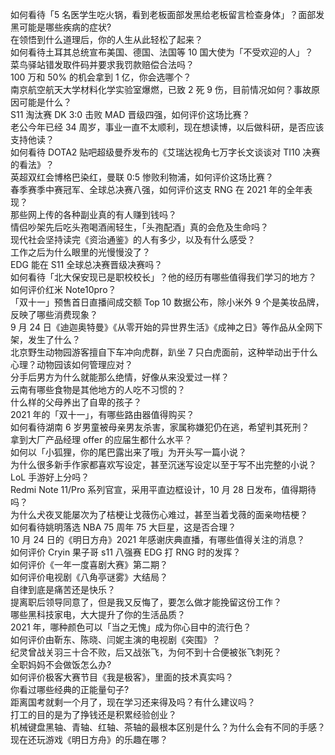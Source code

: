 如何看待「5 名医学生吃火锅，看到老板面部发黑给老板留言检查身体」？面部发黑可能是哪些疾病的症状?  
在领悟到什么道理后，你的人生从此轻松了起来？  
如何看待土耳其总统宣布美国、德国、法国等 10 国大使为「不受欢迎的人」？  
菜鸟驿站错发取件码并要求我罚款赔偿合法吗？  
100 万和 50% 的机会拿到 1 亿，你会选哪个？  
南京航空航天大学材料化学实验室爆燃，已致 2 死 9 伤，目前情况如何？事故原因可能是什么？  
S11 淘汰赛 DK 3:0 击败 MAD 晋级四强，如何评价这场比赛？  
老公今年已经 34 周岁，事业一直不太顺利，现在想读博，以后做科研，是否应该支持他读？  
如何看待 DOTA2 贴吧超级曼乔发布的《艾瑞达视角七万字长文谈谈对 TI10 决赛的看法》？  
英超双红会博格巴染红，曼联 0:5 惨败利物浦，如何评价这场比赛？  
春季赛季中赛冠军、全球总决赛八强，如何评价这支 RNG 在 2021 年的全年表现？  
那些网上传的各种副业真的有人赚到钱吗？  
情侣吵架先后吃头孢喝酒闹轻生，「头孢配酒」真的会危及生命吗？  
现代社会坚持读完《资治通鉴》的人有多少，以及有什么感受？  
工作之后为什么眼里的光慢慢没了？  
EDG 能在 S11 全球总决赛晋级决赛吗？  
如何看待「北大保安现已是职校校长」？他的经历有哪些值得我们学习的地方？  
如何评价红米 Note10pro？  
「双十一」预售首日直播间成交额 Top 10 数据公布，除小米外 9 个是美妆品牌，反映了哪些消费现象？  
9 月 24 日《迪迦奥特曼》《从零开始的异世界生活》《成神之日》等作品从全网下架，发生了什么？  
北京野生动物园游客擅自下车冲向虎群，趴坐 7 只白虎面前，这种举动出于什么心理？动物园该如何管理应对？  
分手后男方为什么就能那么绝情，好像从来没爱过一样？  
云南有哪些食物是其他地方的人吃不习惯的？  
什么样的父母养出了自卑的孩子？  
2021 年的「双十一」，有哪些路由器值得购买？  
如何看待湖南 6 岁男童被母亲男友杀害，家属称嫌犯仍在逃，希望判其死刑？  
拿到大厂产品经理 offer 的应届生都什么水平？  
如何以「小狐狸，你的尾巴露出来了哦」为开头写一篇小说？  
为什么很多新手作家都喜欢写设定，甚至沉迷写设定以至于写不出完整的小说？  
LoL 手游好上分吗？  
Redmi Note 11/Pro 系列官宣，采用平直边框设计，10 月 28 日发布，值得期待吗？  
为什么犬夜叉能屡次为了桔梗让戈薇伤心难过，甚至当着戈薇的面亲吻桔梗？  
如何看待姚明落选 NBA 75 周年 75 大巨星，这是否合理？  
10 月 24 日的《明日方舟》2021 年感谢庆典直播，有哪些值得关注的消息？  
如何评价 Cryin 果子哥 s11 八强赛 EDG 打 RNG 时的发挥？  
如何评价《一年一度喜剧大赛》第二期？  
如何评价电视剧《八角亭谜雾》大结局？  
自律到底是痛苦还是快乐？  
提离职后领导同意了，但是我又反悔了，要怎么做才能挽留这份工作？  
哪些黑科技家电，大大提升了你的生活品质？  
2021 年，哪种颜色可以「当之无愧」成为你心目中的流行色？  
如何评价由靳东、陈晓、闫妮主演的电视剧《突围》？  
纪灵曾战关羽三十合不败，后又战张飞，为何不到十合便被张飞刺死？  
全职妈妈不会做饭怎么办?  
如何评价极客大赛节目《我是极客》，里面的技术真实吗？  
你看过哪些经典的正能量句子?  
距离国考就剩一个月了，现在学习还来得及吗？有什么建议吗？  
打工的目的是为了挣钱还是积累经验创业？  
机械键盘黑轴、青轴、红轴、茶轴的最根本区别是什么？为什么会有不同的手感？  
现在还玩游戏《明日方舟》的乐趣在哪？  
